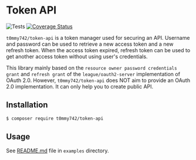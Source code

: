 # Token API

![Tests](https://github.com/t0mmy742/token-api/workflows/Tests/badge.svg?branch=master)
[![Coverage Status](https://coveralls.io/repos/github/t0mmy742/token-api/badge.svg?branch=master)](https://coveralls.io/github/t0mmy742/token-api?branch=master)

`t0mmy742/token-api` is a token manager used for securing an API.
Username and password can be used to retrieve a new access token and a new refresh token.
When the access token expired, refresh token can be used to get another access token without using user's credentials.

This library mainly based on the `resource owner password credentials grant` and `refresh grant` of the `league/oauth2-server` implementation of OAuth 2.0.
However, `t0mmy742/token-api` does NOT aim to provide an OAuth 2.0 implementation.
It can only help you to create public API.

## Installation

```bash
$ composer require t0mmy742/token-api
```

## Usage

See [README.md](https://github.com/t0mmy742/token-api/blob/master/examples/README.md) file in `examples` directory.
